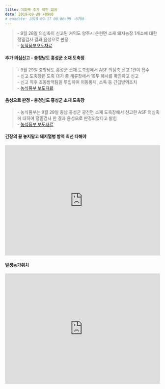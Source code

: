 ```yaml
---
title: 이틀째 추가 확진 없음
date: 2019-09-29 +0900
# enddate: 2019-09-17 00:00:00 -0700
---
```

> \- 9월 28일 의심축이 신고된 겨익도 양주시 은현면 소재 돼지농장 1개소에 대한 정밀검사 결과 음성으로 판정  
> \- [농식품부보도자료](http://www.mafra.go.kr/FMD-AI/2095/subview.do?enc=Zm5jdDF8QEB8JTJGYmJzJTJGRk1ELUFJJTJGMzU0JTJGMzIxNTA2JTJGYXJ0Y2xWaWV3LmRvJTNGYmJzQ2xTZXElM0QlMjZyZ3NFbmRkZVN0ciUzRCUyNmJic09wZW5XcmRTZXElM0QlMjZwYXNzd29yZCUzRCUyNnNyY2hDb2x1bW4lM0QlMjZwYWdlJTNEMSUyNnJnc0JnbmRlU3RyJTNEJTI2cm93JTNEMTAlMjZpc1ZpZXdNaW5lJTNEZmFsc2UlMjZzcmNoV3JkJTNEJTI2)

#### 추가 의심신고 - 충청남도 홍성군 소재 도축장  
> \- 9월 29일 충청남도 홍성군 소재 도축장에서 ASF 의심축 신고 1건이 접수  
> \- 신고 도축장은 도축 대기 중 계류장에서 19두 폐사를 확인하고 신고  
> \- 신고 직후 초동방역팀을 투입하여 이동통제, 소독 등 긴급방역조치    
> \- [농식품부 보도자료](http://www.mafra.go.kr/FMD-AI/2095/subview.do?enc=Zm5jdDF8QEB8JTJGYmJzJTJGRk1ELUFJJTJGMzU0JTJGMzIxNTEwJTJGYXJ0Y2xWaWV3LmRvJTNGYmJzQ2xTZXElM0QlMjZyZ3NFbmRkZVN0ciUzRCUyNmJic09wZW5XcmRTZXElM0QlMjZyZ3NCZ25kZVN0ciUzRCUyNnBhc3N3b3JkJTNEJTI2c3JjaENvbHVtbiUzRCUyNnJvdyUzRDEwJTI2aXNWaWV3TWluZSUzRGZhbHNlJTI2cGFnZSUzRDElMjZzcmNoV3JkJTNEJTI2)

#### 음성으로 판정 - 충청남도 홍성군 소재 도축장  
> \- 농식품부는 9월 29일 충남 홍성군 광천면 소재 도축장에서 신고한 ASF 의심축에 대하여 정밀검사 한 결과 음성으로 판정되었다고 밝힘  
> \- [농식품부 보도자료](http://www.mafra.go.kr/FMD-AI/2095/subview.do?enc=Zm5jdDF8QEB8JTJGYmJzJTJGRk1ELUFJJTJGMzU0JTJGMzIxNTE0JTJGYXJ0Y2xWaWV3LmRvJTNGYmJzQ2xTZXElM0QlMjZpc1ZpZXdNaW5lJTNEZmFsc2UlMjZyZ3NFbmRkZVN0ciUzRCUyNnBhZ2UlM0QxJTI2YmJzT3BlbldyZFNlcSUzRCUyNnJnc0JnbmRlU3RyJTNEJTI2c3JjaFdyZCUzRCUyNnBhc3N3b3JkJTNEJTI2c3JjaENvbHVtbiUzRCUyNnJvdyUzRDEwJTI2)

#### 긴장의 끝 놓지말고 돼지열병 방역 최선 다해야
<iframe width="100%" height="360" src="https://www.youtube.com/embed/p7BrzeOnLOk" frameborder="0" allow="accelerometer; autoplay; encrypted-media; gyroscope; picture-in-picture" allowfullscreen></iframe>

#### 발생농가위치  
<iframe width="100%" height="360" src="http://adatalab.net/asf-timeline/charts/190929-map" frameborder="0" allow="accelerometer; autoplay; encrypted-media; gyroscope; picture-in-picture" allowfullscreen></iframe>
